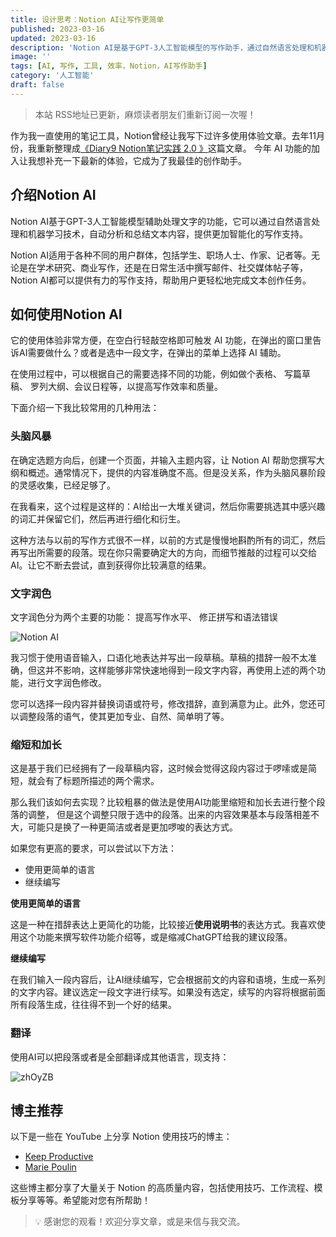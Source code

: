 ```yaml
---
title: 设计思考：Notion AI让写作更简单
published: 2023-03-16
updated: 2023-03-16
description: 'Notion AI是基于GPT-3人工智能模型的写作助手，通过自然语言处理和机器学习技术，提供智能化的写作支持。它适用于各种用户群体，在学术研究、商业写作和日常生活中都能提高写作效率和质量。'
image: ''
tags: [AI, 写作, 工具, 效率，Notion，AI写作助手]
category: '人工智能'
draft: false
---
```


> 本站 RSS地址已更新，麻烦读者朋友们重新订阅一次喔！

作为我一直使用的笔记工具，Notion曾经让我写下过许多使用体验文章。去年11月份，我重新整理成[《Diary9 Notion笔记实践 2.0 》](https://www.chawfoo.com/article/diary9)这篇文章。 今年 AI 功能的加入让我想补充一下最新的体验，它成为了我最佳的创作助手。

## 介绍Notion AI

Notion AI基于GPT-3人工智能模型辅助处理文字的功能，它可以通过自然语言处理和机器学习技术，自动分析和总结文本内容，提供更加智能化的写作支持。

Notion AI适用于各种不同的用户群体，包括学生、职场人士、作家、记者等。无论是在学术研究、商业写作，还是在日常生活中撰写邮件、社交媒体帖子等，Notion AI都可以提供有力的写作支持，帮助用户更轻松地完成文本创作任务。

## 如何使用Notion AI

它的使用体验非常方便，在空白行轻敲空格即可触发 AI 功能，在弹出的窗口里告诉AI需要做什么？或者是选中一段文字，在弹出的菜单上选择 AI 辅助。

在使用过程中，可以根据自己的需要选择不同的功能，例如做个表格、 写篇草稿、 罗列大纲、会议日程等，以提高写作效率和质量。

下面介绍一下我比较常用的几种用法：

### 头脑风暴

在确定选题方向后，创建一个页面，并输入主题内容，让 Notion AI 帮助您撰写大纲和概述。通常情况下，提供的内容准确度不高。但是没关系，作为头脑风暴阶段的灵感收集，已经足够了。

在我看来，这个过程是这样的：AI给出一大堆关键词，然后你需要挑选其中感兴趣的词汇并保留它们，然后再进行细化和衍生。

这种方法与以前的写作方式很不一样，以前的方式是慢慢地斟酌所有的词汇，然后再写出所需要的段落。现在你只需要确定大的方向，而细节推敲的过程可以交给 AI。让它不断去尝试，直到获得你比较满意的结果。

### 文字润色

文字润色分为两个主要的功能： 提高写作水平、 修正拼写和语法错误

![Notion AI](https://blog-1259751088.cos.ap-shanghai.myqcloud.com/202303161427919.png)

我习惯于使用语音输入，口语化地表达并写出一段草稿。草稿的措辞一般不太准确，但这并不影响，这样能够非常快速地得到一段文字内容，再使用上述的两个功能，进行文字润色修改。

您可以选择一段内容并替换词语或符号，修改措辞，直到满意为止。此外，您还可以调整段落的语气，使其更加专业、自然、简单明了等。

### 缩短和加长

这是基于我们已经拥有了一段草稿内容，这时候会觉得这段内容过于啰嗦或是简短，就会有了标题所描述的两个需求。

那么我们该如何去实现？比较粗暴的做法是使用AI功能里缩短和加长去进行整个段落的调整， 但是这个调整只限于选中的段落。出来的内容效果基本与段落相差不大，可能只是换了一种更简洁或者是更加啰唆的表达方式。

如果您有更高的要求，可以尝试以下方法：

- 使用更简单的语言
- 继续编写

**使用更简单的语言**

这是一种在措辞表达上更简化的功能，比较接近**使用说明书**的表达方式。我喜欢使用这个功能来撰写软件功能介绍等，或是缩减ChatGPT给我的建议段落。

**继续编写**

在我们输入一段内容后，让AI继续编写，它会根据前文的内容和语境，生成一系列的文字内容。建议选定一段文字进行续写。如果没有选定，续写的内容将根据前面所有段落生成，往往得不到一个好的结果。

### 翻译

使用AI可以把段落或者是全部翻译成其他语言，现支持：

![zhOyZB](https://blog-1259751088.cos.ap-shanghai.myqcloud.com/uPic/zhOyZB.png)


## 博主推荐

以下是一些在 YouTube 上分享 Notion 使用技巧的博主：

- [Keep Productive](https://www.youtube.com/c/KeepProductive)
- [Marie Poulin](https://www.youtube.com/c/MariePoulin)

这些博主都分享了大量关于 Notion 的高质量内容，包括使用技巧、工作流程、模板分享等等。希望能对您有所帮助！

>💡 感谢您的观看！欢迎分享文章，或是来信与我交流。